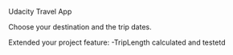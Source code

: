 Udacity Travel App

Choose your destination and the trip dates.


Extended your project feature:
-TripLength calculated and testetd